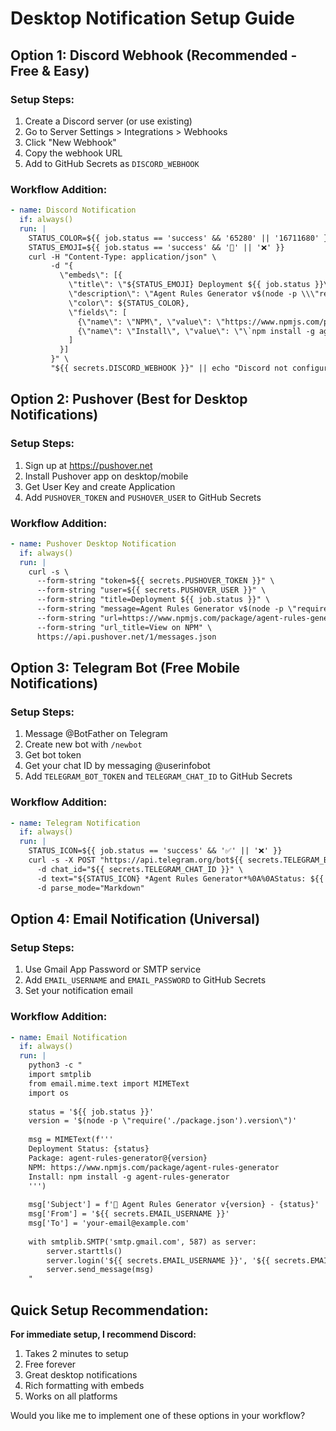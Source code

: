 # Desktop Notification Setup Guide

## Option 1: Discord Webhook (Recommended - Free & Easy)

### Setup Steps:
1. Create a Discord server (or use existing)
2. Go to Server Settings > Integrations > Webhooks
3. Click "New Webhook"
4. Copy the webhook URL
5. Add to GitHub Secrets as `DISCORD_WEBHOOK`

### Workflow Addition:
```yaml
- name: Discord Notification
  if: always()
  run: |
    STATUS_COLOR=${{ job.status == 'success' && '65280' || '16711680' }}
    STATUS_EMOJI=${{ job.status == 'success' && '🎉' || '❌' }}
    curl -H "Content-Type: application/json" \
         -d "{
           \"embeds\": [{
             \"title\": \"${STATUS_EMOJI} Deployment ${{ job.status }}\",
             \"description\": \"Agent Rules Generator v$(node -p \\\"require('./package.json').version\\\")\",
             \"color\": ${STATUS_COLOR},
             \"fields\": [
               {\"name\": \"NPM\", \"value\": \"https://www.npmjs.com/package/agent-rules-generator\"},
               {\"name\": \"Install\", \"value\": \"\`npm install -g agent-rules-generator\`\"}
             ]
           }]
         }" \
         "${{ secrets.DISCORD_WEBHOOK }}" || echo "Discord not configured"
```

## Option 2: Pushover (Best for Desktop Notifications)

### Setup Steps:
1. Sign up at https://pushover.net
2. Install Pushover app on desktop/mobile
3. Get User Key and create Application
4. Add `PUSHOVER_TOKEN` and `PUSHOVER_USER` to GitHub Secrets

### Workflow Addition:
```yaml
- name: Pushover Desktop Notification
  if: always()
  run: |
    curl -s \
      --form-string "token=${{ secrets.PUSHOVER_TOKEN }}" \
      --form-string "user=${{ secrets.PUSHOVER_USER }}" \
      --form-string "title=Deployment ${{ job.status }}" \
      --form-string "message=Agent Rules Generator v$(node -p \"require('./package.json').version\") - ${{ job.status }}" \
      --form-string "url=https://www.npmjs.com/package/agent-rules-generator" \
      --form-string "url_title=View on NPM" \
      https://api.pushover.net/1/messages.json
```

## Option 3: Telegram Bot (Free Mobile Notifications)

### Setup Steps:
1. Message @BotFather on Telegram
2. Create new bot with `/newbot`
3. Get bot token
4. Get your chat ID by messaging @userinfobot
5. Add `TELEGRAM_BOT_TOKEN` and `TELEGRAM_CHAT_ID` to GitHub Secrets

### Workflow Addition:
```yaml
- name: Telegram Notification
  if: always()
  run: |
    STATUS_ICON=${{ job.status == 'success' && '✅' || '❌' }}
    curl -s -X POST "https://api.telegram.org/bot${{ secrets.TELEGRAM_BOT_TOKEN }}/sendMessage" \
      -d chat_id="${{ secrets.TELEGRAM_CHAT_ID }}" \
      -d text="${STATUS_ICON} *Agent Rules Generator*%0A%0AStatus: ${{ job.status }}%0AVersion: v$(node -p \"require('./package.json').version\")%0ANPM: https://www.npmjs.com/package/agent-rules-generator" \
      -d parse_mode="Markdown"
```

## Option 4: Email Notification (Universal)

### Setup Steps:
1. Use Gmail App Password or SMTP service
2. Add `EMAIL_USERNAME` and `EMAIL_PASSWORD` to GitHub Secrets
3. Set your notification email

### Workflow Addition:
```yaml
- name: Email Notification
  if: always()
  run: |
    python3 -c "
    import smtplib
    from email.mime.text import MIMEText
    import os
    
    status = '${{ job.status }}'
    version = '$(node -p \"require('./package.json').version\")'
    
    msg = MIMEText(f'''
    Deployment Status: {status}
    Package: agent-rules-generator@{version}
    NPM: https://www.npmjs.com/package/agent-rules-generator
    Install: npm install -g agent-rules-generator
    ''')
    
    msg['Subject'] = f'🚀 Agent Rules Generator v{version} - {status}'
    msg['From'] = '${{ secrets.EMAIL_USERNAME }}'
    msg['To'] = 'your-email@example.com'
    
    with smtplib.SMTP('smtp.gmail.com', 587) as server:
        server.starttls()
        server.login('${{ secrets.EMAIL_USERNAME }}', '${{ secrets.EMAIL_PASSWORD }}')
        server.send_message(msg)
    "
```

## Quick Setup Recommendation:

**For immediate setup, I recommend Discord:**
1. Takes 2 minutes to setup
2. Free forever
3. Great desktop notifications
4. Rich formatting with embeds
5. Works on all platforms

Would you like me to implement one of these options in your workflow?